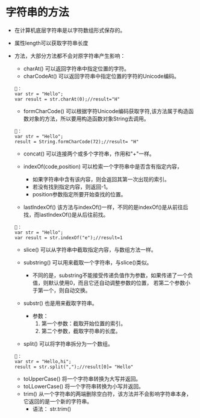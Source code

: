 # 字符串的方法
- 在计算机底层字符串是以字符数组形式保存的。
- 属性length可以获取字符串长度
- 方法，大部分方法都不会对原字符串产生影响：
   - charAt() 可以返回字符串中指定位置的字符。
   - charCodeAt() 可以返回字符串中指定位置的字符的Unicode编码。
   ```
   🌰：
   var str = "Hello";
   var result = str.charAt(0);//result="H"
   ```
   
   - formCharCode() 可以根据字符Unicode编码获取字符,该方法属于构造函数对象的方法，所以要用构造函数对象String去调用。 
   ```
   🌰：
   var str = "Hello";
   result = String.formCharCode(72);//result= "H"
   ```
   
   - concat() 可以连接两个或多个字符串，作用和"+"一样。
   
   - indexOf(code,position) 可以检索一个字符串中是否含有指定内容，
      - 如果字符串中含有该内容，则会返回其第一次出现的索引。
      - 若没有找到指定内容，则返回-1。
      - position参数指定所要开始查找的位置。
   - lastIndexOf() 该方法与indexOf()一样，不同的是indexOf()是从前往后找，而lastIndexOf()是从后往前找。
   ```
   🌰：
   var str = "Hello";
   var result = str.indexOf("e");//result=1
   ```
   - slice() 可以从字符串中截取指定内容，与数组方法一样。
   - substring() 可以用来截取一个字符串，与slice()类似。
      - 不同的是，substring不能接受传递负值作为参数，如果传递了一个负值，则默认使用0，而且它还自动调整参数的位置，
      若第二个参数小于第一个，则自动交换。
   - substr() 也是用来截取字符串。
      - 参数：
         1. 第一个参数：截取开始位置的索引。
         2. 第二个参数，截取字符串的长度。
    
    - split() 可以将字符串拆分为一个数组。
    ```
    🌰：
    var str = "Hello,hi";
    result = str.split(",");//result[0]= "Hello"
    ```
    
    - toUpperCase() 将一个字符串转换为大写并返回。
    - toLLowerCase() 将一个字符串转换为小写并返回。
    - trim() 从一个字符串的两端删除空白符，该方法并不会影响字符串本身，它返回的是一个新的字符串。
       - 语法： str.trim()
    
   

